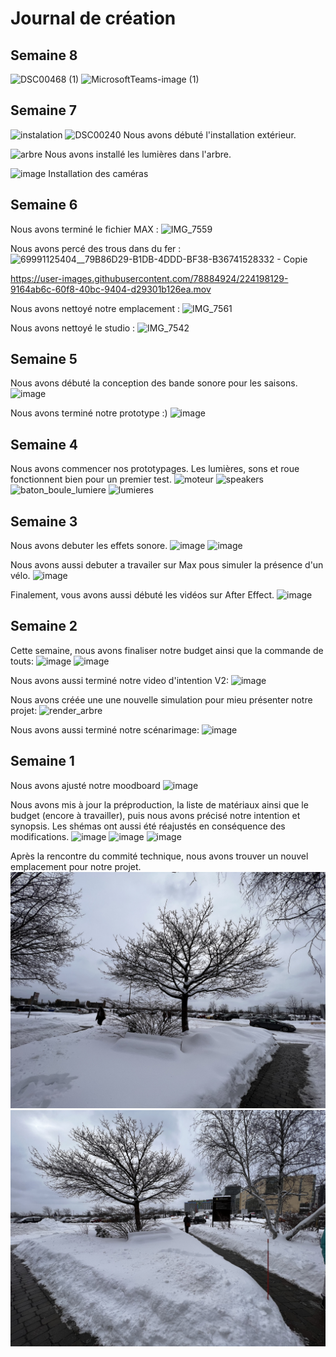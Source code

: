# Journal de création
## Semaine 8
![DSC00468 (1)](https://user-images.githubusercontent.com/70410591/227358270-00a66609-fa9c-45e6-8e87-736a8c4f6e94.jpg)
![MicrosoftTeams-image (1)](https://user-images.githubusercontent.com/70410591/227358287-668dee52-15ec-4cba-b2e1-8def52e15c65.png)

## Semaine 7

![instalation](https://user-images.githubusercontent.com/78884924/227745010-781bcaa7-8a98-41d5-8c2a-ea81e635b133.jpg)
![DSC00240](https://user-images.githubusercontent.com/70410591/227355425-956ae37d-19e7-41ff-a388-f2ebfd057c32.jpg)
Nous avons débuté l'installation extérieur.

![arbre](https://user-images.githubusercontent.com/78884924/227744982-43574054-88d7-4776-a5d0-617b9cfaee1e.jpg)
Nous avons installé les lumières dans l'arbre.

![image](https://user-images.githubusercontent.com/70410591/227353362-3c637d0b-6e37-4197-810f-623fb6690521.png)
Installation des caméras

## Semaine 6
Nous avons terminé le fichier MAX :
![IMG_7559](https://user-images.githubusercontent.com/78884924/224197228-6d39c74a-e2d6-4772-b659-d0a33acd0245.jpg)

Nous avons percé des trous dans du fer :
![69991125404__79B86D29-B1DB-4DDD-BF38-B36741528332 - Copie](https://user-images.githubusercontent.com/78884924/224197921-a37ab808-d08e-4ffc-a318-fedb53960054.jpg)


https://user-images.githubusercontent.com/78884924/224198129-9164ab6c-60f8-40bc-9404-d29301b126ea.mov



Nous avons nettoyé notre emplacement :
![IMG_7561](https://user-images.githubusercontent.com/78884924/224197639-6be15ac9-ea3e-48b8-af3b-cde4b2ff64d0.jpg)

Nous avons nettoyé le studio :
![IMG_7542](https://user-images.githubusercontent.com/78884924/224197698-075e9d75-517e-44a6-8f83-9ac1ea50512b.jpg)


## Semaine 5
Nous avons débuté la conception des bande sonore pour les saisons.
![image](https://user-images.githubusercontent.com/78884924/221062388-23c98150-0dd0-40c1-ba84-7431addaba7f.png)

Nous avons terminé notre prototype :)
![image](https://user-images.githubusercontent.com/78884924/221062463-df9a0c5a-f96c-4002-bf1f-23f2d0947cee.png)


## Semaine 4
Nous avons commencer nos prototypages. Les lumières, sons et roue fonctionnent bien pour un premier test.
![moteur](https://user-images.githubusercontent.com/70410591/219708458-ac53bf8e-683a-4c11-904a-8fcd103b7b1d.jpg)
![speakers](https://user-images.githubusercontent.com/70410591/219708465-229b8434-65ea-422f-babb-68ad91602cba.jpg)
![baton_boule_lumiere](https://user-images.githubusercontent.com/70410591/219708469-9dd63355-dd23-4355-a792-c05c34acec4f.jpg)
![lumieres](https://user-images.githubusercontent.com/70410591/219708473-c98677e0-8894-480f-9ce5-da07948133f2.jpg)

## Semaine 3
Nous avons debuter les effets sonore.
![image](https://user-images.githubusercontent.com/78884924/219541423-fed05f74-d259-422b-a5c8-91e9c6016129.png)
![image](https://user-images.githubusercontent.com/78884924/219541465-3a3a91d3-e93e-455d-b28d-cad6bbbca51f.png)

Nous avons aussi debuter a travailer sur Max pous simuler la présence d'un vélo.
![image](https://user-images.githubusercontent.com/78884924/219541591-75cb63dc-1fb4-4866-bd13-bb27797362b8.png)

Finalement, vous avons aussi débuté les vidéos sur After Effect.
![image](https://user-images.githubusercontent.com/78884924/219541735-c639d1c1-04ef-466c-82a8-dc252df6063c.png)


## Semaine 2

Cette semaine, nous avons finaliser notre budget ainsi que la commande de touts:
![image](https://user-images.githubusercontent.com/78884924/216632884-7495d58a-ecf4-4976-a119-ad0cd2785ea6.png)
![image](https://user-images.githubusercontent.com/78884924/216633027-2d9bc63a-c186-4ea8-9fe1-bcb051272043.png)

Nous avons aussi terminé notre video d'intention V2:
![image](https://user-images.githubusercontent.com/78884924/216633493-9a5eb858-655e-46e5-90fa-2680f9c1182d.png)

Nous avons créée une une nouvelle simulation pour mieu présenter notre projet:
![render_arbre](https://user-images.githubusercontent.com/78884924/216634213-cd34a44a-04c6-45c6-839a-38520638adfb.png)

Nous avons aussi terminé notre scénarimage:
![image](https://user-images.githubusercontent.com/78884924/216634880-dfc03c34-c022-43a7-ab74-4c9c65d4c527.png)


## Semaine 1

Nous avons ajusté notre moodboard
![image](https://user-images.githubusercontent.com/70410591/215122374-2ad2ce8c-4bd0-470e-8b87-c901d67801ba.png)

Nous avons mis à jour la préproduction, la liste de matériaux ainsi que le budget (encore à travailler), puis nous avons précisé notre intention et synopsis. Les shémas ont aussi été réajustés en conséquence des modifications.
![image](https://user-images.githubusercontent.com/70410591/215124366-465c1c1c-774e-4f2a-8987-0fba2df92d32.png)
![image](https://user-images.githubusercontent.com/70410591/215124730-a91e857d-6c04-4f9b-8ec9-54cd4a445fcb.png)
![image](https://user-images.githubusercontent.com/70410591/215125260-d78220d7-4583-489d-9c77-34b1653faafd.png)



Après la rencontre du commité technique, nous avons trouver un nouvel emplacement pour notre projet.
![image](medias/emplacement_01.jpg)
![image](medias/emplacement_02.jpg)






